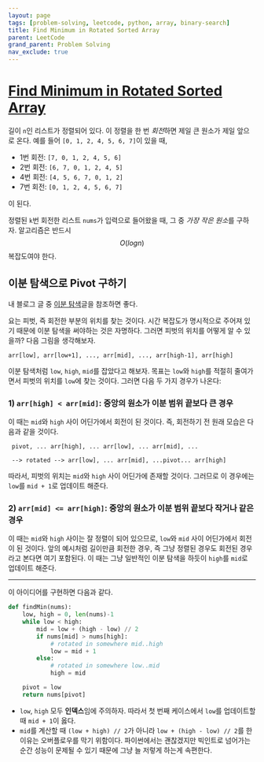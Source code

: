 ```yaml
---
layout: page
tags: [problem-solving, leetcode, python, array, binary-search]
title: Find Minimum in Rotated Sorted Array
parent: LeetCode
grand_parent: Problem Solving
nav_exclude: true
---
```


# [Find Minimum in Rotated Sorted Array](https://leetcode.com/problems/find-minimum-in-rotated-sorted-array/)

 길이 `n`인 리스트가 정렬되어 있다. 이 정렬을 한 번 *회전*하면 제일 큰
 원소가 제일 앞으로 온다. 예를 들어 `[0, 1, 2, 4, 5, 6, 7]`이 있을 때,
  - 1번 회전: `[7, 0, 1, 2, 4, 5, 6]`
  - 2번 회전: `[6, 7, 0, 1, 2, 4, 5]`
  - 4번 회전: `[4, 5, 6, 7, 0, 1, 2]`
  - 7번 회전: `[0, 1, 2, 4, 5, 6, 7]`

 이 된다.

 정렬된 `k`번 회전한 리스트 `nums`가 입력으로 들어왔을 때, 그 중 *가장
 작은 원소*를 구하자. 알고리즘은 반드시 $$ O(log n) $$ 복잡도여야
 한다.

## 이분 탐색으로 Pivot 구하기

 내 블로그 글 중 [이분
 탐색](../../ps/theory/binary-search/#binary-search-in-rotated-sorted-array)글을
 참조하면 좋다.

 요는 피벗, 즉 회전한 부분의 위치를 찾는 것이다. 시간 복잡도가
 명시적으로 주어져 있기 때문에 이분 탐색을 써야하는 것은
 자명하다. 그러면 피벗의 위치를 어떻게 알 수 있을까? 다음 그림을
 생각해보자.

```
arr[low], arr[low+1], ..., arr[mid], ..., arr[high-1], arr[high]
```

 이분 탐색처럼 `low`, `high`, `mid`를 잡았다고 해보자. 목표는 `low`와
 `high`를 적절히 줄여가면서 피벗의 위치를 `low`에 찾는 것이다. 그러면
 다음 두 가지 경우가 나온다:

### 1) `arr[high] < arr[mid]`: 중앙의 원소가 이분 범위 끝보다 큰 경우

 이 때는 `mid`와 `high` 사이 어딘가에서 회전이 된 것이다. 즉, 회전하기
 전 원래 모습은 다음과 같을 것이다.

```
 pivot, ... arr[high], ... arr[low], ... arr[mid], ...

 --> rotated --> arr[low], ... arr[mid], ...pivot... arr[high]
```

 따라서, 피벗의 위치는 `mid`와 `high` 사이 어딘가에 존재할
 것이다. 그러므로 이 경우에는 `low`를 `mid + 1`로 업데이트 해준다.

### 2) `arr[mid] <= arr[high]`: 중앙의 원소가 이분 범위 끝보다 작거나 같은 경우

 이 때는 `mid`와 `high` 사이는 잘 정렬이 되어 있으므로, `low`와 `mid`
 사이 어딘가에서 회전이 된 것이다. 앞의 예시처럼 길이만큼 회전한 경우,
 즉 그냥 정렬된 경우도 회전된 경우라고 본다면 여기 포함된다. 이 때는
 그냥 일반적인 이분 탐색을 하듯이 `high`를 `mid`로 업데이트 해준다.

---

 이 아이디어를 구현하면 다음과 같다.


```python
def findMin(nums):
    low, high = 0, len(nums)-1
    while low < high:
        mid = low + (high - low) // 2
        if nums[mid] > nums[high]:
            # rotated in somewhere mid..high
            low = mid + 1
        else:
            # rotated in somewhere low..mid
            high = mid

    pivot = low
    return nums[pivot]
```

 - `low`, `high` 모두 **인덱스**임에 주의하자. 따라서 첫 번째
   케이스에서 `low`를 업데이트할 때 `mid + 1`이 옳다.
 - `mid`를 계산할 때 `(low + high) // 2`가 아니라 `low + (high - low)
   // 2`를 한 이유는 오버플로우를 막기 위함이다. 파이썬에서는
   괜찮겠지만 빅인트로 넘어가는 순간 성능이 문제될 수 있기 때문에 그냥
   늘 저렇게 하는게 속편한다.
